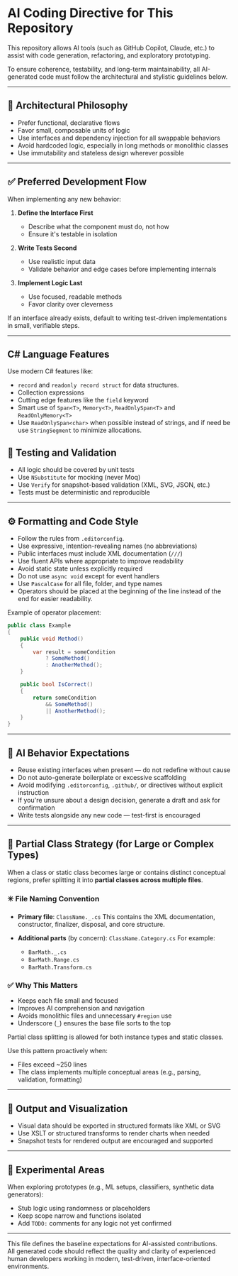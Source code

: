 # AI Coding Directive for This Repository

This repository allows AI tools (such as GitHub Copilot, Claude, etc.) to assist with code generation, refactoring, and exploratory prototyping.

To ensure coherence, testability, and long-term maintainability, all AI-generated code must follow the architectural and stylistic guidelines below.

---

## 🧱 Architectural Philosophy

- Prefer functional, declarative flows
- Favor small, composable units of logic
- Use interfaces and dependency injection for all swappable behaviors
- Avoid hardcoded logic, especially in long methods or monolithic classes
- Use immutability and stateless design wherever possible

---

## ✅ Preferred Development Flow

When implementing any new behavior:

1. **Define the Interface First**
   - Describe what the component must do, not how
   - Ensure it's testable in isolation

2. **Write Tests Second**
   - Use realistic input data
   - Validate behavior and edge cases before implementing internals

3. **Implement Logic Last**
   - Use focused, readable methods
   - Favor clarity over cleverness

If an interface already exists, default to writing test-driven implementations in small, verifiable steps.

---

## C# Language Features

Use modern C# features like:
- `record` and `readonly record struct` for data structures.
- Collection expressions
- Cutting edge features like the `field` keyword
- Smart use of `Span<T>`, `Memory<T>`, `ReadOnlySpan<T>` and `ReadOnlyMemory<T>`
- Use `ReadOnlySpan<char>` when possible instead of strings, and if need be use `StringSegment` to minimize allocations.


## 🧪 Testing and Validation

- All logic should be covered by unit tests
- Use `NSubstitute` for mocking (never Moq)
- Use `Verify` for snapshot-based validation (XML, SVG, JSON, etc.)
- Tests must be deterministic and reproducible

---

## ⚙️ Formatting and Code Style

- Follow the rules from `.editorconfig`.
- Use expressive, intention-revealing names (no abbreviations)
- Public interfaces must include XML documentation (`///`)
- Use fluent APIs where appropriate to improve readability
- Avoid static state unless explicitly required
- Do not use `async void` except for event handlers
- Use `PascalCase` for all file, folder, and type names
- Operators should be placed at the beginning of the line instead of the end for easier readability.

Example of operator placement:
```cs
public class Example
{
    public void Method()
    {
        var result = someCondition
            ? SomeMethod()
            : AnotherMethod();
    }

    public bool IsCorrect()
    {
        return someCondition
            && SomeMethod()
            || AnotherMethod();
    }
}
```

---

## 🤖 AI Behavior Expectations

- Reuse existing interfaces when present — do not redefine without cause
- Do not auto-generate boilerplate or excessive scaffolding
- Avoid modifying `.editorconfig`, `.github/`, or directives without explicit instruction
- If you're unsure about a design decision, generate a draft and ask for confirmation
- Write tests alongside any new code — test-first is encouraged

---

## 🧩 Partial Class Strategy (for Large or Complex Types)

When a class or static class becomes large or contains distinct conceptual regions, prefer splitting it into **partial classes across multiple files**.

### ✳️ File Naming Convention

* **Primary file**:
  `ClassName._.cs`
  This contains the XML documentation, constructor, finalizer, disposal, and core structure.

* **Additional parts** (by concern):
  `ClassName.Category.cs`
  For example:

  * `BarMath._.cs`
  * `BarMath.Range.cs`
  * `BarMath.Transform.cs`

### ✅ Why This Matters

* Keeps each file small and focused
* Improves AI comprehension and navigation
* Avoids monolithic files and unnecessary `#region` use
* Underscore (`_`) ensures the base file sorts to the top

Partial class splitting is allowed for both instance types and static classes.

Use this pattern proactively when:

* Files exceed \~250 lines
* The class implements multiple conceptual areas (e.g., parsing, validation, formatting)

---

## 🎨 Output and Visualization

- Visual data should be exported in structured formats like XML or SVG
- Use XSLT or structured transforms to render charts when needed
- Snapshot tests for rendered output are encouraged and supported

---

## 🚧 Experimental Areas

When exploring prototypes (e.g., ML setups, classifiers, synthetic data generators):

- Stub logic using randomness or placeholders
- Keep scope narrow and functions isolated
- Add `TODO:` comments for any logic not yet confirmed

---

This file defines the baseline expectations for AI-assisted contributions.  
All generated code should reflect the quality and clarity of experienced human developers working in modern, test-driven, interface-oriented environments.
